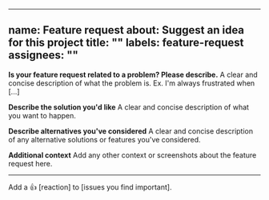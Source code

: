 ______________________________________________________________________

## name: Feature request about: Suggest an idea for this project title: "" labels: feature-request assignees: ""

**Is your feature request related to a problem? Please describe.**
A clear and concise description of what the problem is. Ex. I'm always frustrated when \[...\]

**Describe the solution you'd like**
A clear and concise description of what you want to happen.

**Describe alternatives you've considered**
A clear and concise description of any alternative solutions or features you've considered.

**Additional context**
Add any other context or screenshots about the feature request here.

______________________________________________________________________

Add a :+1: \[reaction\] to \[issues you find important\].
